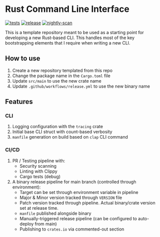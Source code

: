 # Rust Command Line Interface

[![tests](https://github.com/taliamax/cli-rs/actions/workflows/test.yml/badge.svg)](https://github.com/taliamax/cli-rs/actions/workflows/test.yml)
[![release](https://github.com/taliamax/cli-rs/actions/workflows/release.yml/badge.svg)](https://github.com/taliamax/cli-rs/actions/workflows/release.yml)
[![nightly-scan](https://github.com/taliamax/cli-rs/actions/workflows/nightly-scan.yml/badge.svg)](https://github.com/taliamax/cli-rs/actions/workflows/nightly-scan.yml)

This is a template repository meant to be used as a starting point for developing a new Rust-based CLI. This handles most of the key bootstrapping elements that I require when writing a new CLI.

## How to use

1. Create a new repository templated from this repo
1. Change the package name in the `Cargo.toml` file
1. Update `src/main` to use the new crate name
1. Update `.github/workflows/release.yml` to use the new binary name

## Features

### CLI

1. Logging configuration with the `tracing` crate
1. Initial base CLI struct with count-based verbosity
1. `manfile` generation on build based on `clap` CLI command

### CI/CD

1. PR / Testing pipeline with:
   - Security scanning
   - Linting with Clippy
   - Cargo tests (debug)
1. A binary release pipeline for main branch (controlled through environment):
   - Target can be set through environment variable in pipeline
   - Major & Minor version tracked through `VERSION` file
   - Patch version tracked through pipeline. Actual binary/crate version set at release time.
   - `manfile` published alongside binary
   - Manually-triggered release pipeline (can be configured to auto-deploy from main)
   - Publishing to `crates.io` via commented-out section
